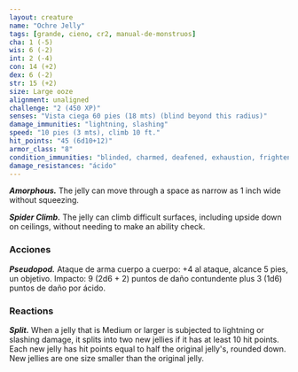 ```yaml
---
layout: creature
name: "Ochre Jelly"
tags: [grande, cieno, cr2, manual-de-monstruos]
cha: 1 (-5)
wis: 6 (-2)
int: 2 (-4)
con: 14 (+2)
dex: 6 (-2)
str: 15 (+2)
size: Large ooze
alignment: unaligned
challenge: "2 (450 XP)"
senses: "Vista ciega 60 pies (18 mts) (blind beyond this radius)"
damage_immunities: "lightning, slashing"
speed: "10 pies (3 mts), climb 10 ft."
hit_points: "45 (6d10+12)"
armor_class: "8"
condition_immunities: "blinded, charmed, deafened, exhaustion, frightened, prone"
damage_resistances: "ácido"
---
```


***Amorphous.*** The jelly can move through a space as narrow as 1 inch wide without squeezing.

***Spider Climb.*** The jelly can climb difficult surfaces, including upside down on ceilings, without needing to make an ability check.

### Acciones

***Pseudopod.*** Ataque de arma cuerpo a cuerpo: +4 al ataque, alcance 5 pies, un objetivo. Impacto: 9 (2d6 + 2) puntos de daño contundente plus 3 (1d6) puntos de daño por ácido.

### Reactions

***Split.*** When a jelly that is Medium or larger is subjected to lightning or slashing damage, it splits into two new jellies if it has at least 10 hit points. Each new jelly has hit points equal to half the original jelly's, rounded down. New jellies are one size smaller than the original jelly.